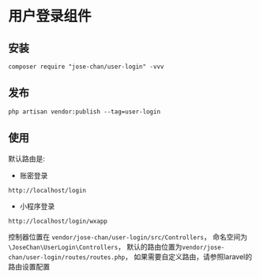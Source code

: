 # 用户登录组件

## 安装

````ssh
composer require "jose-chan/user-login" -vvv
````

## 发布

````ssh
php artisan vendor:publish --tag=user-login
````

## 使用

默认路由是:
- 账密登录

``http://localhost/login``

- 小程序登录

`http://localhost/login/wxapp`

控制器位置在 `vendor/jose-chan/user-login/src/Controllers`，
命名空间为 `\JoseChan\UserLogin\Controllers`，
默认的路由位置为`vendor/jose-chan/user-login/routes/routes.php`，
如果需要自定义路由，请参照laravel的路由设置配置

